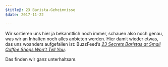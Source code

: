```yaml
---
$title@: 23 Barista-Geheimnisse
$date: 2017-11-22

---
```

Wir sortieren uns hier ja bekanntlich noch immer, schauen also noch genau, was wir an Inhalten noch alles anbieten werden. Hier damit wieder etwas, das uns woanders aufgefallen ist: BuzzFeed’s [_23 Secrets Baristas at Small Coffee Shops Won’t Tell You_](https://www.buzzfeed.com/chrishernandez/23-secrets-coffee-shop-baristas-wont-tell-you).

Das finden wir ganz unterhaltsam. 
